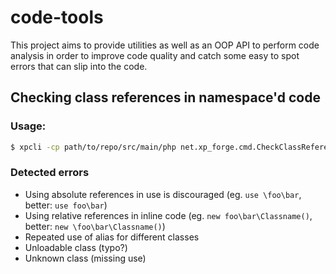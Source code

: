 # code-tools

This project aims to provide utilities as well as an OOP API to perform
code analysis in order to improve code quality and catch some easy to
spot errors that can slip into the code.

## Checking class references in namespace'd code
### Usage:

```sh
$ xpcli -cp path/to/repo/src/main/php net.xp_forge.cmd.CheckClassReferences path/to/file
```

### Detected errors
* Using absolute references in use is discouraged (eg. `use \foo\bar`, better: `use foo\bar`)
* Using relative references in inline code (eg. `new foo\bar\Classname()`, better: `new \foo\bar\Classname()`)
* Repeated use of alias for different classes
* Unloadable class (typo?)
* Unknown class (missing use)